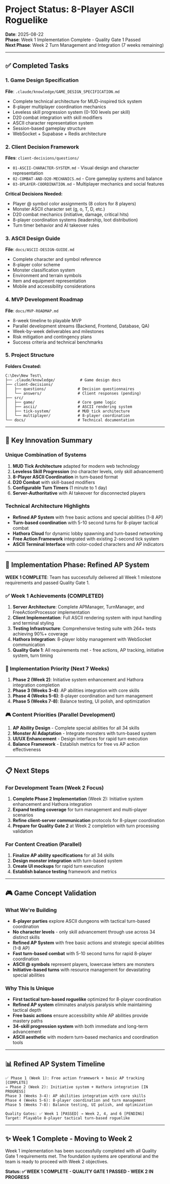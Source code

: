# Project Status: 8-Player ASCII Roguelike

**Date**: 2025-08-22  
**Phase**: Week 1 Implementation Complete - Quality Gate 1 Passed  
**Next Phase**: Week 2 Turn Management and Integration (7 weeks remaining)

---

## ✅ Completed Tasks

### 1. Game Design Specification
**File**: `.claude/knowledge/GAME_DESIGN_SPECIFICATION.md`
- Complete technical architecture for MUD-inspired tick system
- 8-player multiplayer coordination mechanics
- Leveless skill progression system (0-100 levels per skill)
- D20 combat integration with skill modifiers
- ASCII character representation system
- Session-based gameplay structure
- WebSocket + Supabase + Redis architecture

### 2. Client Decision Framework
**Files**: `client-decisions/questions/`
- `01-ASCII-CHARACTER-SYSTEM.md` - Visual design and character representation
- `02-COMBAT-AND-D20-MECHANICS.md` - Core gameplay systems and balance
- `03-8PLAYER-COORDINATION.md` - Multiplayer mechanics and social features

**Critical Decisions Needed:**
- Player @ symbol color assignments (8 colors for 8 players)
- Monster ASCII character set (g, o, T, D, etc.)
- D20 combat mechanics (initiative, damage, critical hits)
- 8-player coordination systems (leadership, loot distribution)
- Turn timer behavior and AI takeover rules

### 3. ASCII Design Guide
**File**: `docs/ASCII-DESIGN-GUIDE.md`
- Complete character and symbol reference
- 8-player color scheme
- Monster classification system
- Environment and terrain symbols
- Item and equipment representation
- Mobile and accessibility considerations

### 4. MVP Development Roadmap
**File**: `docs/MVP-ROADMAP.md`
- 8-week timeline to playable MVP
- Parallel development streams (Backend, Frontend, Database, QA)
- Week-by-week deliverables and milestones
- Risk mitigation and contingency plans
- Success criteria and technical benchmarks

### 5. Project Structure
**Folders Created:**
```
C:\Dev\New Test\
├── .claude/knowledge/           # Game design docs
├── client-decisions/
│   ├── questions/              # Decision questionnaires
│   └── answers/                # Client responses (pending)
├── src/
│   ├── game/                   # Core game logic
│   ├── ascii/                  # ASCII rendering system
│   ├── tick-system/            # MUD tick architecture
│   └── multiplayer/            # 8-player coordination
└── docs/                       # Technical documentation
```

---

## 🎯 Key Innovation Summary

### Unique Combination of Systems
1. **MUD Tick Architecture** adapted for modern web technology
2. **Leveless Skill Progression** (no character levels, only skill advancement)
3. **8-Player ASCII Coordination** in turn-based format
4. **D20 Combat** with skill-based modifiers
5. **Configurable Turn Timers** (1 minute to 1 day)
6. **Server-Authoritative** with AI takeover for disconnected players

### Technical Architecture Highlights
- **Refined AP System** with free basic actions and special abilities (1-8 AP)
- **Turn-based coordination** with 5-10 second turns for 8-player tactical combat
- **Hathora Cloud** for dynamic lobby spawning and turn-based networking
- **Free Action Framework** integrated with existing 2-second tick system
- **ASCII Terminal Interface** with color-coded characters and AP indicators

---

## 🎯 Implementation Phase: Refined AP System

**WEEK 1 COMPLETE**: Team has successfully delivered all Week 1 milestone requirements and passed Quality Gate 1.

### ✅ Week 1 Achievements (COMPLETED)
1. **Server Architecture**: Complete APManager, TurnManager, and FreeActionProcessor implementation
2. **Client Implementation**: Full ASCII rendering system with input handling and terminal styling
3. **Testing Infrastructure**: Comprehensive testing suite with 264+ tests achieving 90%+ coverage
4. **Hathora Integration**: 8-player lobby management with WebSocket communication
5. **Quality Gate 1**: All requirements met - free actions, AP tracking, initiative system, turn timing

### 🔧 Implementation Priority (Next 7 Weeks)
1. **Phase 2 (Week 2)**: Initiative system enhancement and Hathora integration completion
2. **Phase 3 (Weeks 3-4)**: AP abilities integration with core skills
3. **Phase 4 (Weeks 5-6)**: 8-player coordination and turn management
4. **Phase 5 (Weeks 7-8)**: Balance testing, UI polish, and optimization

### 🎮 Content Priorities (Parallel Development)
1. **AP Ability Design** - Complete special abilities for all 34 skills
2. **Monster AI Adaptation** - Integrate monsters with turn-based system
3. **UI/UX Enhancement** - Design interfaces for rapid turn execution
4. **Balance Framework** - Establish metrics for free vs AP action effectiveness

---

## 📋 Next Steps

### For Development Team (Week 2 Focus)
1. **Complete Phase 2 Implementation** (Week 2): Initiative system enhancement and Hathora integration
2. **Expand testing coverage** for turn management and multi-player scenarios
3. **Refine client-server communication** protocols for 8-player coordination
4. **Prepare for Quality Gate 2** at Week 2 completion with turn processing validation

### For Content Creation (Parallel)
1. **Finalize AP ability specifications** for all 34 skills
2. **Design monster integration** with turn-based system
3. **Create UI mockups** for rapid turn execution
4. **Establish balance testing** framework and metrics

---

## 🎮 Game Concept Validation

### What We're Building
- **8-player parties** explore ASCII dungeons with tactical turn-based coordination
- **No character levels** - only skill advancement through use across 34 distinct skills
- **Refined AP System** with free basic actions and strategic special abilities (1-8 AP)
- **Fast turn-based combat** with 5-10 second turns for rapid 8-player coordination
- **ASCII @ symbols** represent players, lowercase letters are monsters
- **Initiative-based turns** with resource management for devastating special abilities

### Why This Is Unique
- **First tactical turn-based roguelike** optimized for 8-player coordination
- **Refined AP system** eliminates analysis paralysis while maintaining tactical depth
- **Free basic actions** ensure accessibility while AP abilities provide mastery paths
- **34-skill progression system** with both immediate and long-term advancement
- **ASCII aesthetic** with modern turn-based mechanics and coordination tools

---

## 📊 Refined AP System Timeline

```
✅ Phase 1 (Week 1): Free action framework + basic AP tracking [COMPLETE]
→ Phase 2 (Week 2): Initiative system + Hathora integration [IN PROGRESS]
Phase 3 (Weeks 3-4): AP abilities integration with core skills  
Phase 4 (Weeks 5-6): 8-player coordination and turn management
Phase 5 (Weeks 7-8): Balance testing, UI polish, and optimization

Quality Gates: ✅ Week 1 [PASSED] → Week 2, 4, and 6 [PENDING]
Target: Playable 8-player tactical turn-based roguelike
```

---

## ✨ Week 1 Complete - Moving to Week 2

Week 1 implementation has been successfully completed with all Quality Gate 1 requirements met. The foundation systems are operational and the team is ready to proceed with Week 2 objectives.

**Status: ✅ WEEK 1 COMPLETE - QUALITY GATE 1 PASSED - WEEK 2 IN PROGRESS**